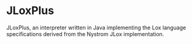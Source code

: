 # JLoxPlus
JLoxPlus, an interpreter written in Java implementing the Lox language specifications derived from the Nystrom JLox implementation.
